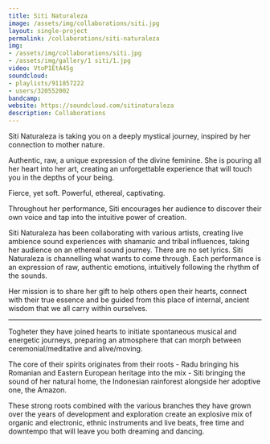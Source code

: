 ```yaml
---
title: Siti Naturaleza
image: /assets/img/collaborations/siti.jpg
layout: single-project
permalink: /collaborations/siti-naturaleza
img: 
- /assets/img/collaborations/siti.jpg
- /assets/img/gallery/1 siti/1.jpg
video: VtoP1EtA45g
soundcloud:
- playlists/911857222
- users/320552002
bandcamp: 
website: https://soundcloud.com/sitinaturaleza
description: Collaborations
---
```


Siti Naturaleza is taking you on a deeply mystical journey, inspired by her connection to mother nature.

Authentic, raw, a unique expression of the divine feminine. She is pouring all her heart into her art, creating an unforgettable experience that will touch you in the depths of your being.

Fierce, yet soft. Powerful, ethereal, captivating.

Throughout her performance, Siti encourages her audience to discover their own voice and tap into the intuitive power of creation.

Siti Naturaleza has been collaborating with various artists, creating live ambience sound experiences with shamanic and tribal influences, taking her audience on an ethereal sound journey.
There are no set lyrics. Siti Naturaleza is channelling what wants to come through. Each performance is an expression of raw, authentic emotions, intuitively following the rhythm of the sounds.

Her mission is to share her gift to help others open their hearts, connect with their true essence and be guided from this place of internal, ancient wisdom that we all carry within ourselves.

<hr>

Togheter they have joined hearts to initiate spontaneous musical and energetic journeys, preparing an atmosphere that can morph between ceremonial/meditative and alive/moving. 

The core of their spirits originates from their roots - Radu bringing his Romanian and Eastern European heritage into the mix - Siti bringing the sound of her natural home, the Indonesian rainforest alongside her adoptive one, the Amazon. 

These strong roots combined with the various branches they have grown over the years of development and exploration create an explosive mix of organic and electronic, ethnic instruments and live beats, free time and downtempo that will leave you both dreaming and dancing.